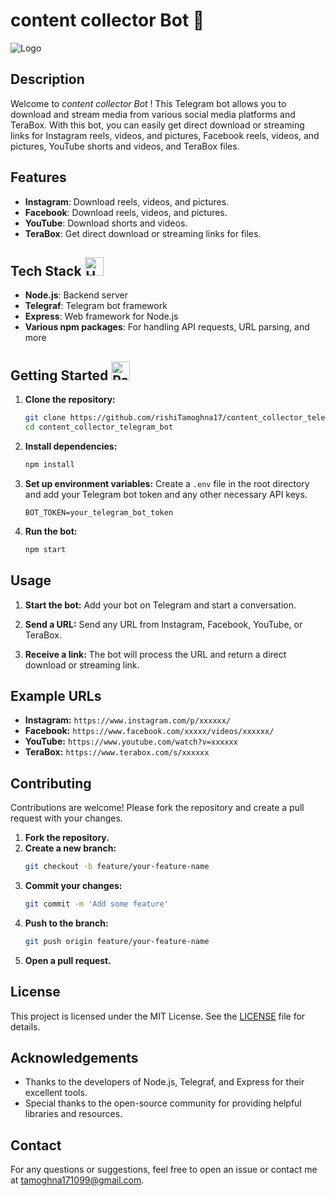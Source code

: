 # content collector Bot 🚀

![Logo]("https://www.searchenginejournal.com/wp-content/uploads/2020/06/47e5b89a-2b1c-4dcd-a9a8-5db0118157cb-5efbf892d137a.jpeg")

## Description
Welcome to *content collector Bot* ! This Telegram bot allows you to download and stream media from various social media platforms and TeraBox. With this bot, you can easily get direct download or streaming links for Instagram reels, videos, and pictures, Facebook reels, videos, and pictures, YouTube shorts and videos, and TeraBox files.

## Features

- **Instagram**: Download reels, videos, and pictures.
- **Facebook**: Download reels, videos, and pictures.
- **YouTube**: Download shorts and videos.
- **TeraBox**: Get direct download or streaming links for files.

## Tech Stack <img src="https://raw.githubusercontent.com/Tarikul-Islam-Anik/Animated-Fluent-Emojis/master/Emojis/Objects/Hammer%20and%20Wrench.png" alt="Hammer and Wrench" width="30" height="30" />

- **Node.js**: Backend server
- **Telegraf**: Telegram bot framework
- **Express**: Web framework for Node.js
- **Various npm packages**: For handling API requests, URL parsing, and more

## Getting Started <img src="https://raw.githubusercontent.com/Tarikul-Islam-Anik/Animated-Fluent-Emojis/master/Emojis/Travel%20and%20places/Parachute.png" alt="Parachute" width="30" height="30" />

1. **Clone the repository:**
    ```bash
    git clone https://github.com/rishiTamoghna17/content_collector_telegram_bot.git
    cd content_collector_telegram_bot
    ```

2. **Install dependencies:**
    ```bash
    npm install
    ```

3. **Set up environment variables:**
    Create a `.env` file in the root directory and add your Telegram bot token and any other necessary API keys.
    ```env
    BOT_TOKEN=your_telegram_bot_token
    ```

4. **Run the bot:**
    ```bash
    npm start
    ```

## Usage

1. **Start the bot:**
    Add your bot on Telegram and start a conversation.

2. **Send a URL:**
    Send any URL from Instagram, Facebook, YouTube, or TeraBox.

3. **Receive a link:**
    The bot will process the URL and return a direct download or streaming link.

## Example URLs

- **Instagram:** `https://www.instagram.com/p/xxxxxx/`
- **Facebook:** `https://www.facebook.com/xxxxx/videos/xxxxxx/`
- **YouTube:** `https://www.youtube.com/watch?v=xxxxxx`
- **TeraBox:** `https://www.terabox.com/s/xxxxxx`

## Contributing

Contributions are welcome! Please fork the repository and create a pull request with your changes.

1. **Fork the repository.**
2. **Create a new branch:**
    ```bash
    git checkout -b feature/your-feature-name
    ```
3. **Commit your changes:**
    ```bash
    git commit -m 'Add some feature'
    ```
4. **Push to the branch:**
    ```bash
    git push origin feature/your-feature-name
    ```
5. **Open a pull request.**

## License

This project is licensed under the MIT License. See the [LICENSE](LICENSE) file for details.

## Acknowledgements

- Thanks to the developers of Node.js, Telegraf, and Express for their excellent tools.
- Special thanks to the open-source community for providing helpful libraries and resources.

## Contact

For any questions or suggestions, feel free to open an issue or contact me at tamoghna171099@gmail.com.



